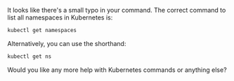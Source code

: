 It looks like there's a small typo in your command. The correct command to list all namespaces in Kubernetes is:

```bash
kubectl get namespaces
```

Alternatively, you can use the shorthand:

```bash
kubectl get ns
```

Would you like any more help with Kubernetes commands or anything else?